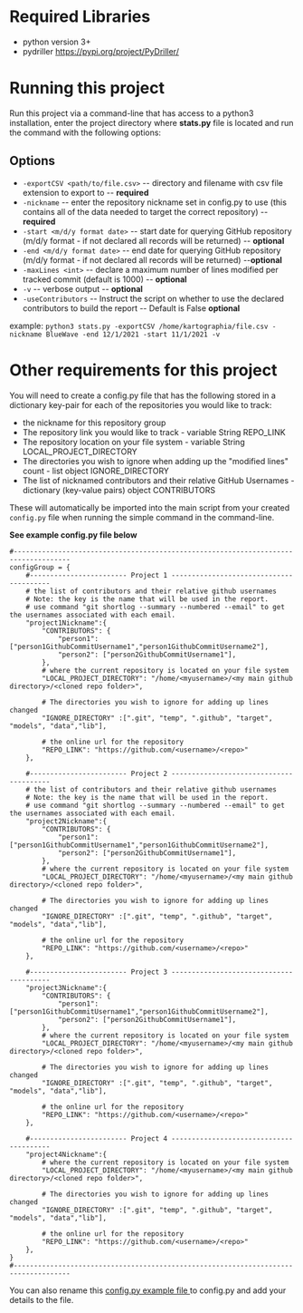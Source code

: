 

# Required Libraries
* python version 3+
* pydriller https://pypi.org/project/PyDriller/


# Running this project
Run this project via a command-line that has access to a python3 installation, enter the project directory where **stats.py** file is located and run the command with the following options: 

## Options
* `-exportCSV <path/to/file.csv>` -- directory and filename with csv file extension to export to -- **required**
* `-nickname` -- enter the repository nickname set in config.py to use (this contains all of the data needed to target the correct repository) -- **required**
* `-start <m/d/y format date>` -- start date for querying GitHub repository (m/d/y format - if not declared all records will be returned) -- **optional**
* `-end <m/d/y format date>` -- end date for querying GitHub repository (m/d/y format - if not declared all records will be returned) --**optional**
* `-maxLines <int>` -- declare a maximum number of lines modified per tracked commit (default is 1000) -- **optional**
* `-v` -- verbose output -- **optional**
* `-useContributors` -- Instruct the script on whether to use the declared contributors to build the report -- Default is False **optional**



example: `python3 stats.py -exportCSV /home/kartographia/file.csv -nickname BlueWave -end 12/1/2021 -start 11/1/2021 -v`



# Other requirements for this project 
You will need to create a config.py file that has the following stored in a dictionary key-pair for each of the repositories you would like to track:
* the nickname for this repository group
* The repository link you would like to track - variable String REPO_LINK
* The repository location on your file system - variable String LOCAL_PROJECT_DIRECTORY
* The directories you wish to ignore when adding up the "modified lines" count - list object IGNORE_DIRECTORY
* The list of nicknamed contributors and their relative GitHub Usernames - dictionary (key-value pairs) object CONTRIBUTORS

These will automatically be imported into the main script from your created `config.py` file when running the simple command in the command-line.

**See example config.py file below**

```
#------------------------------------------------------------------------------------
configGroup = {
    #------------------------ Project 1 ----------------------------------------
    # the list of contributors and their relative github usernames
    # Note: the key is the name that will be used in the report.
    # use command "git shortlog --summary --numbered --email" to get the usernames associated with each email.
    "project1Nickname":{
        "CONTRIBUTORS": {
            "person1": ["person1GithubCommitUsername1","person1GithubCommitUsername2"],
            "person2": ["person2GithubCommitUsername1"],
        },
        # where the current repository is located on your file system
        "LOCAL_PROJECT_DIRECTORY": "/home/<myusername>/<my main github directory>/<cloned repo folder>",

        # The directories you wish to ignore for adding up lines changed
        "IGNORE_DIRECTORY" :[".git", "temp", ".github", "target", "models", "data","lib"],

        # the online url for the repository
        "REPO_LINK": "https://github.com/<username>/<repo>"
    },

    #------------------------ Project 2 ----------------------------------------
    # the list of contributors and their relative github usernames
    # Note: the key is the name that will be used in the report.
    # use command "git shortlog --summary --numbered --email" to get the usernames associated with each email.
    "project2Nickname":{
        "CONTRIBUTORS": {
            "person1": ["person1GithubCommitUsername1","person1GithubCommitUsername2"],
            "person2": ["person2GithubCommitUsername1"],
        },
        # where the current repository is located on your file system
        "LOCAL_PROJECT_DIRECTORY": "/home/<myusername>/<my main github directory>/<cloned repo folder>",

        # The directories you wish to ignore for adding up lines changed
        "IGNORE_DIRECTORY" :[".git", "temp", ".github", "target", "models", "data","lib"],

        # the online url for the repository
        "REPO_LINK": "https://github.com/<username>/<repo>"
    },
    
    #------------------------ Project 3 ----------------------------------------
    "project3Nickname":{
        "CONTRIBUTORS": {
            "person1": ["person1GithubCommitUsername1","person1GithubCommitUsername2"],
            "person2": ["person2GithubCommitUsername1"],
        },
        # where the current repository is located on your file system
        "LOCAL_PROJECT_DIRECTORY": "/home/<myusername>/<my main github directory>/<cloned repo folder>",

        # The directories you wish to ignore for adding up lines changed
        "IGNORE_DIRECTORY" :[".git", "temp", ".github", "target", "models", "data","lib"],

        # the online url for the repository
        "REPO_LINK": "https://github.com/<username>/<repo>"
    },

    #------------------------ Project 4 ----------------------------------------
    "project4Nickname":{
        # where the current repository is located on your file system
        "LOCAL_PROJECT_DIRECTORY": "/home/<myusername>/<my main github directory>/<cloned repo folder>",

        # The directories you wish to ignore for adding up lines changed
        "IGNORE_DIRECTORY" :[".git", "temp", ".github", "target", "models", "data","lib"],

        # the online url for the repository
        "REPO_LINK": "https://github.com/<username>/<repo>"
    },
}
#------------------------------------------------------------------------------------

```


You can also rename this [config.py example file ](config.py.example) to config.py and add your details to the file.

